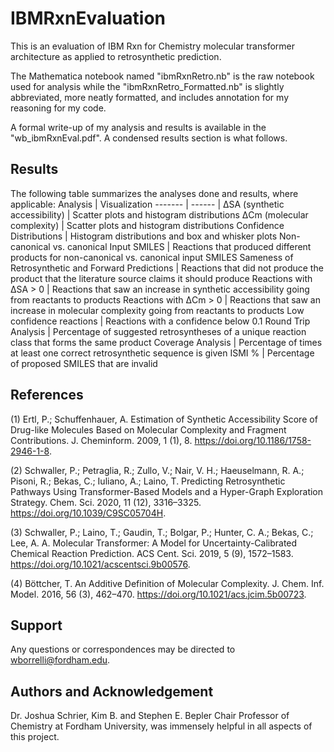 # IBMRxnEvaluation

This is an evaluation of IBM Rxn for Chemistry molecular transformer architecture as applied to retrosynthetic prediction. 

The Mathematica notebook named "ibmRxnRetro.nb" is the raw notebook used for analysis while the "ibmRxnRetro_Formatted.nb" is slightly abbreviated, more neatly formatted, and includes annotation for my reasoning for my code. 

A formal write-up of my analysis and results is available in the "wb_ibmRxnEval.pdf". A condensed results section is what follows.

## Results 
The following table summarizes the analyses done and results, where applicable:
Analysis | Visualization
------- | ------ |
ΔSA (synthetic accessibility) | Scatter plots and histogram distributions 
ΔCm (molecular complexity) | Scatter plots and histogram distributions
Confidence Distributions | Histogram distributions and box and whisker plots
Non-canonical vs. canonical Input SMILES | Reactions that produced different products for non-canonical vs. canonical input SMILES
Sameness of Retrosynthetic and Forward Predictions | Reactions that did not produce the product that the literature source claims it should produce
Reactions with ΔSA > 0 | Reactions that saw an increase in synthetic accessibility going from reactants to products
Reactions with ΔCm > 0 | Reactions that saw an increase in molecular complexity going from reactants to products
Low confidence reactions | Reactions with a confidence below 0.1 
Round Trip Analysis | Percentage of suggested retrosyntheses of a unique reaction class that forms the same product
Coverage Analysis | Percentage of times at least one correct retrosynthetic sequence is given 
ISMI % | Percentage of proposed SMILES that are invalid 

## References
(1) Ertl, P.; Schuffenhauer, A. Estimation of Synthetic Accessibility Score of Drug-like Molecules Based on Molecular Complexity and Fragment Contributions. J. Cheminform. 2009, 1 (1), 8. https://doi.org/10.1186/1758-2946-1-8.

(2) Schwaller, P.; Petraglia, R.; Zullo, V.; Nair, V. H.; Haeuselmann, R. A.; Pisoni, R.; Bekas, C.; Iuliano, A.; Laino, T. Predicting Retrosynthetic Pathways Using Transformer-Based Models and a Hyper-Graph Exploration Strategy. Chem. Sci. 2020, 11 (12), 3316–3325. https://doi.org/10.1039/C9SC05704H.

(3) Schwaller, P.; Laino, T.; Gaudin, T.; Bolgar, P.; Hunter, C. A.; Bekas, C.; Lee, A. A. Molecular Transformer: A Model for Uncertainty-Calibrated Chemical Reaction Prediction. ACS Cent. Sci. 2019, 5 (9), 1572–1583. https://doi.org/10.1021/acscentsci.9b00576.

(4) Böttcher, T. An Additive Definition of Molecular Complexity. J. Chem. Inf. Model. 2016, 56 (3), 462–470. https://doi.org/10.1021/acs.jcim.5b00723.

## Support
Any questions or correspondences may be directed to wborrelli@fordham.edu.

## Authors and Acknowledgement
Dr. Joshua Schrier, Kim B. and Stephen E. Bepler Chair Professor of Chemistry at Fordham University, was immensely helpful in all aspects of this project. 

